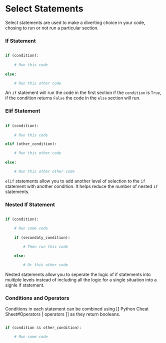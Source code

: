 # Select Statements

Select statements are used to make a diverting choice in your code, chosing to run or not run a particular section.

### If Statement

```python

if (condition):
	
	# Run this code
	
else:

	# Run this other code

```

An `if` statement will run the code in the first section if the `condition` is `True`, if the condition returns `False` the code in the `else` section will run.


### Elif Statement

```python

if (condition):
	
	# Run this code

elif (other_condition):

	# Run this other code
	
else:

	# Run this other other code

```

`elif` statements allow you to add another level of selection to the `if` statement with another condition. It helps reduce the number of nested `if` statements.


### Nested If Statement

```python

if (condition):

	# Run some code
	
	if (secondaty_condition):
	
		# Then run this code

	else:

		# Or this other code

```

Nested statements allow you to seperate the logic of if statements into multiple levels instead of including all the logic for a single situation into a signle if statement.


### Conditions and Operators

Conditions in each statement can be combined using [[ Python Cheat Sheet#Operators | operators ]] as they return booleans.

```python

if (condition && other_condition):

	# Run some code

```